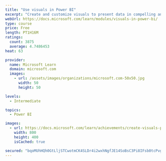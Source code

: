 ```yaml
---
title: "Use visuals in Power BI"
excerpt: "Create and customize visuals to present data in compelling and insightful ways."
webUrl: https://docs.microsoft.com/learn/modules/visuals-in-power-bi/
type: course
price: Free
length: PT1H16M
ratings:
  count: 3875
  average: 4.7486453
heat: 63

provider:
  name: Microsoft Learn
  domain: microsoft.com
  images:
    - url: /assets/images/organizations/microsoft.com-50x50.jpg
      width: 50
      height: 50

levels:
  - Intermediate

topics:
  - Power BI

images:
  - url: https://docs.microsoft.com/learn/achievements/create-visuals-power-bi-desktop-social.png
    width: 800
    height: 400
    isCached: true

secured: "bqoMUhHQh0GtLljSTCwotmCK4SLDr4i2wxhNgfJE14SoBsC3Pi8IFsb0tcPvgsmyXjWHYH2cOJeH7gfHGyTMbxkZdJCywhFXZc98W63AdiV9KYUFC2vkTkvDhqPiDN0HIIiceTV4AoUtZyu0asGfUHZ2tjxWgaO5EbbMp2LFXt7k3dM617myhLPUEaTFhbmOIp9tOqFeFKTl+aF4kUv0n/7FfST4yPj91DVeMvHQqbK1qpzYq8D8I/pKvUoMEBKpFpLi+WJ+W8jwuNSTrxDJDS2o8+UUXZ5lW2HqambUXLOXHkOlgzfn7aumFdvQuLshh0uTdJW/IIT5La1F8pwcLSyliJZQkqf1efTDStDqo9XguDicqMHVfybthbBiC8/jLfUDF41XqKOwe4Oq7IwN7e40uFdK9k8cyCKCtWh0DWI=;fWpBeNw+jCafZDSL8f/4ng=="
---
```


